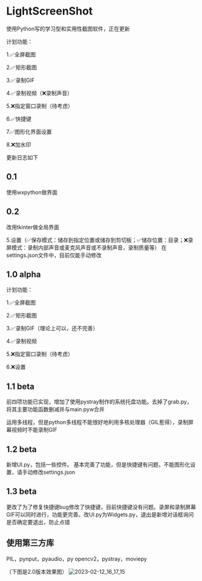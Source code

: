 # LightScreenShot

使用Python写的学习型和实用性截图软件，正在更新

计划功能：

1.✅全屏截图

2.✅矩形截图

3.✅录制GIF

4.✅录制视频（❌录制声音）

5.❌指定窗口录制（待考虑）

6.✅快捷键

7.✅图形化界面设置

8.❌加水印

更新日志如下
## 0.1
使用wxpython做界面
## 0.2
改用tkinter做全局界面

5.设置（✅保存模式：储存到指定位置或储存到剪切板；✅储存位置：目录；❌录屏模式：录制内部声音或麦克风声音或不录制声音，录制质量等）
在settings.json文件中，目前仅能手动修改

## 1.0 alpha

计划功能：

1.✅全屏截图

2.✅矩形截图

3.✅录制GIF（理论上可以，还不完善）

4.✅录制视频

5.❌指定窗口录制（待考虑）

6.❌设置

## 1.1 beta
前四项功能已实现，增加了使用pystray制作的系统托盘功能。去掉了grab.py，将其主要功能函数删减并与main.pyw合并

运用多线程，但是python多线程不能很好地利用多核处理器（GIL惹得），录制屏幕视频时不能录制GIF

## 1.2 beta
新增UI.py，包括一些控件。
基本完善了功能，但是快捷键有问题，不能图形化设置，请手动修改settings.json

## 1.3 beta
更改了为了修复快捷键bug修改了快捷键，目前快捷键没有问题。录屏和录制屏幕GIF可以同时进行，功能更完善。改UI.py为Widgets.py，退出是新增对话框询问是否确定要退出，防止点错

## 使用第三方库
PIL，pynput，pyaudio，py
opencv2，pystray，moviepy

（下图是2.0版本效果图）
![2023-02-12_16_17_15](https://user-images.githubusercontent.com/111341725/218300549-e0040ea7-3920-43c0-b5c7-65b6e2cb1d46.jpg)
